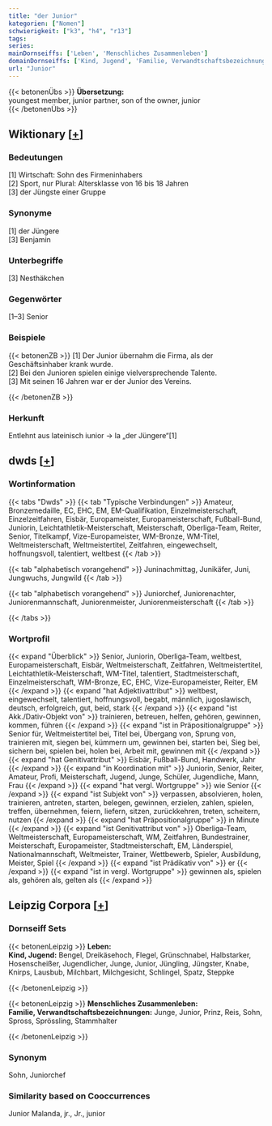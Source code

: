 ```yaml
---
title: "der Junior"
kategorien: ["Nomen"]
schwierigkeit: ["k3", "h4", "r13"]
tags:
series:
mainDornseiffs: ['Leben', 'Menschliches Zusammenleben']
domainDornseiffs: ['Kind, Jugend', 'Familie, Verwandtschaftsbezeichnungen']
url: "Junior"
---
```


{{< betonenÜbs >}}
**Übersetzung:**  
youngest member, junior partner, son of the owner, junior  
{{< /betonenÜbs >}}

## Wiktionary [[+](https://de.wiktionary.org/wiki/Junior)]

### Bedeutungen
[1] Wirtschaft: Sohn des Firmeninhabers  
[2] Sport, nur Plural: Altersklasse von 16 bis 18 Jahren  
[3] der Jüngste einer Gruppe  

### Synonyme
[1] der Jüngere  
[3] Benjamin  

### Unterbegriffe
[3] Nesthäkchen  

### Gegenwörter
[1–3] Senior  

### Beispiele
{{< betonenZB >}}
[1] Der Junior übernahm die Firma, als der Geschäftsinhaber krank wurde.  
[2] Bei den Junioren spielen einige vielversprechende Talente.  
[3] Mit seinen 16 Jahren war er der Junior des Vereins.  

{{< /betonenZB >}}
### Herkunft
Entlehnt aus lateinisch iunior → la „der Jüngere“[1]  



## dwds [[+](https://www.dwds.de/wb/Junior)]

### Wortinformation
{{< tabs "Dwds" >}}
{{< tab "Typische Verbindungen" >}}
Amateur, Bronzemedaille, EC, EHC, EM, EM-Qualifikation, Einzelmeisterschaft, Einzelzeitfahren, Eisbär, Europameister, Europameisterschaft, Fußball-Bund, Juniorin, Leichtathletik-Meisterschaft, Meisterschaft, Oberliga-Team, Reiter, Senior, Titelkampf, Vize-Europameister, WM-Bronze, WM-Titel, Weltmeisterschaft, Weltmeistertitel, Zeitfahren, eingewechselt, hoffnungsvoll, talentiert, weltbest
{{< /tab >}}

{{< tab "alphabetisch vorangehend" >}}
Juninachmittag, Junikäfer, Juni, Jungwuchs, Jungwild
{{< /tab >}}

{{< tab "alphabetisch vorangehend" >}}
Juniorchef, Juniorenachter, Juniorenmannschaft, Juniorenmeister, Juniorenmeisterschaft
{{< /tab >}}

{{< /tabs >}}

### Wortprofil
{{< expand "Überblick" >}} Senior, Juniorin, Oberliga-Team, weltbest, Europameisterschaft, Eisbär, Weltmeisterschaft, Zeitfahren, Weltmeistertitel, Leichtathletik-Meisterschaft, WM-Titel, talentiert, Stadtmeisterschaft, Einzelmeisterschaft, WM-Bronze, EC, EHC, Vize-Europameister, Reiter, EM {{< /expand >}}
{{< expand "hat Adjektivattribut" >}} weltbest, eingewechselt, talentiert, hoffnungsvoll, begabt, männlich, jugoslawisch, deutsch, erfolgreich, gut, beid, stark {{< /expand >}}
{{< expand "ist Akk./Dativ-Objekt von" >}} trainieren, betreuen, helfen, gehören, gewinnen, kommen, führen {{< /expand >}}
{{< expand "ist in Präpositionalgruppe" >}} Senior für, Weltmeistertitel bei, Titel bei, Übergang von, Sprung von, trainieren mit, siegen bei, kümmern um, gewinnen bei, starten bei, Sieg bei, sichern bei, spielen bei, holen bei, Arbeit mit, gewinnen mit {{< /expand >}}
{{< expand "hat Genitivattribut" >}} Eisbär, Fußball-Bund, Handwerk, Jahr {{< /expand >}}
{{< expand "in Koordination mit" >}} Juniorin, Senior, Reiter, Amateur, Profi, Meisterschaft, Jugend, Junge, Schüler, Jugendliche, Mann, Frau {{< /expand >}}
{{< expand "hat vergl. Wortgruppe" >}} wie Senior {{< /expand >}}
{{< expand "ist Subjekt von" >}} verpassen, absolvieren, holen, trainieren, antreten, starten, belegen, gewinnen, erzielen, zahlen, spielen, treffen, übernehmen, feiern, liefern, sitzen, zurückkehren, treten, scheitern, nutzen {{< /expand >}}
{{< expand "hat Präpositionalgruppe" >}} in Minute {{< /expand >}}
{{< expand "ist Genitivattribut von" >}} Oberliga-Team, Weltmeisterschaft, Europameisterschaft, WM, Zeitfahren, Bundestrainer, Meisterschaft, Europameister, Stadtmeisterschaft, EM, Länderspiel, Nationalmannschaft, Weltmeister, Trainer, Wettbewerb, Spieler, Ausbildung, Meister, Spiel {{< /expand >}}
{{< expand "ist Prädikativ von" >}} er {{< /expand >}}
{{< expand "ist in vergl. Wortgruppe" >}} gewinnen als, spielen als, gehören als, gelten als {{< /expand >}}

## Leipzig Corpora [[+](https://corpora.uni-leipzig.de/en/res?word=Junior&corpusId=deu_newscrawl-public_2018)]

### Dornseiff Sets
{{< betonenLeipzig >}}
**Leben:**  
**Kind, Jugend:** Bengel, Dreikäsehoch, Flegel, Grünschnabel, Halbstarker, Hosenscheißer, Jugendlicher, Junge, Junior, Jüngling, Jüngster, Knabe, Knirps, Lausbub, Milchbart, Milchgesicht, Schlingel, Spatz, Steppke  

{{< /betonenLeipzig >}}


{{< betonenLeipzig >}}
**Menschliches Zusammenleben:**  
**Familie, Verwandtschaftsbezeichnungen:** Junge, Junior, Prinz, Reis, Sohn, Spross, Sprössling, Stammhalter  

{{< /betonenLeipzig >}}

### Synonym
Sohn, Juniorchef


### Similarity based on Cooccurrences
Junior Malanda, jr., Jr., junior


